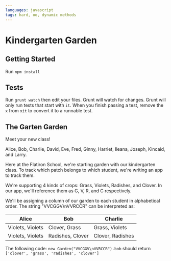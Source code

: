 ```yaml
---
languages: javascript
tags: hard, oo, dynamic methods
---
```


# Kindergarten Garden
## Getting Started

Run `npm install`

## Tests

Run `grunt watch` then edit your files. Grunt will watch for changes. Grunt
will only run tests that start with `it`. When you finish passing a test,
remove the `x` from `xit` to convert it to a runnable test.

## The Garten Garden
Meet your new class! 

Alice, Bob, Charlie, David, Eve, Fred, Ginny, Harriet, Ileana, Joseph, Kincaid, and Larry.

Here at the Flatiron School, we're starting garden with our kindergarten class. To track which patch belongs to which student, we're writing an app to track them.

We're supporting 4 kinds of crops: Grass, Violets, Radishes, and Clover. In our app, we'll reference them as G, V, R, and C respectively.

We'll be assigning a column of our garden to each student in alphabetical order. The string "VVCGGV\nVVRCCR" can be interpreted as:

| Alice  | Bob  | Charlie  |
|--------|------|----------|
|Violets, Violets|Clover, Grass|Grass, Violets|
|Violets, Violets|Radishes, Clover|Clover, Radishes|

The following code:
`new Garden("VVCGGV\nVVRCCR").bob` should return `['clover', 'grass', 'radishes', 'clover']`
